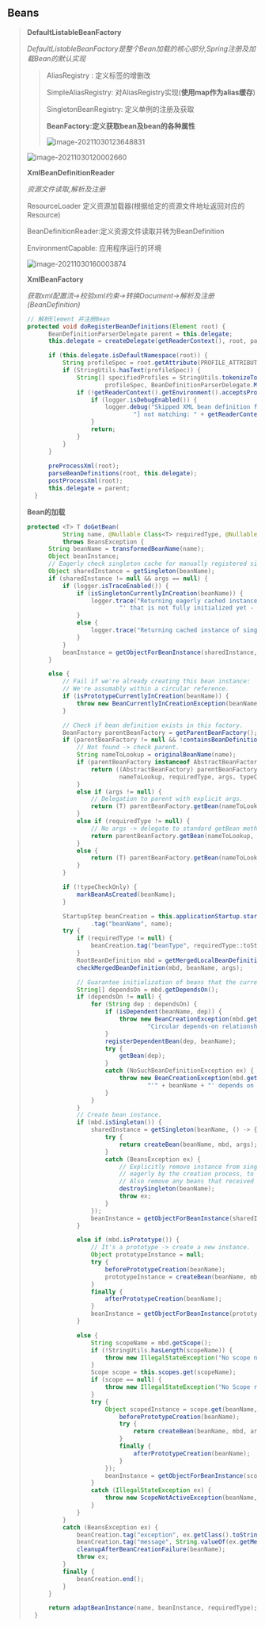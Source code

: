 ## Beans

> __DefaultListableBeanFactory__
>
> _DefaultListableBeanFactory是整个Bean加载的核心部分,Spring注册及加载Bean的默认实现_
>
> > AliasRegistry : 定义标签的增删改
> >
> > SimpleAliasRegistry: 对AliasRegistry实现(__使用map作为alias缓存__) 
> >
> > SingletonBeanRegistry: 定义单例的注册及获取
> >
> > __BeanFactory:定义获取bean及bean的各种属性__
> >
> > ![image-20211030123648831](image-20211030123648831.png) 
> >
> > 
>
> <img src="image-20211030120002660.png" alt="image-20211030120002660" />
>
> __XmlBeanDefinitionReader__
>
> _资源文件读取,解析及注册_
>
> ResourceLoader 定义资源加载器(根据给定的资源文件地址返回对应的Resource)
>
> BeanDefinitionReader:定义资源文件读取并转为BeanDefinition
>
> EnvironmentCapable:  应用程序运行的环境
>
> ![image-20211030160003874](image-20211030160003874.png) 
>
>  
>
> **XmlBeanFactory**
>
> _获取xml配置流->校验xml约束->转换Document->解析及注册(BeanDefinition)_
>
> ~~~java
> // 解析Element 并注册Bean
> protected void doRegisterBeanDefinitions(Element root) {
> 		BeanDefinitionParserDelegate parent = this.delegate;
> 		this.delegate = createDelegate(getReaderContext(), root, parent);
> 
> 		if (this.delegate.isDefaultNamespace(root)) {
> 			String profileSpec = root.getAttribute(PROFILE_ATTRIBUTE);
> 			if (StringUtils.hasText(profileSpec)) {
> 				String[] specifiedProfiles = StringUtils.tokenizeToStringArray(
> 						profileSpec, BeanDefinitionParserDelegate.MULTI_VALUE_ATTRIBUTE_DELIMITERS);
> 				if (!getReaderContext().getEnvironment().acceptsProfiles(specifiedProfiles)) {
> 					if (logger.isDebugEnabled()) {
> 						logger.debug("Skipped XML bean definition file due to specified profiles [" + profileSpec +
> 								"] not matching: " + getReaderContext().getResource());
> 					}
> 					return;
> 				}
> 			}
> 		}
>    
> 		preProcessXml(root);
> 		parseBeanDefinitions(root, this.delegate);
> 		postProcessXml(root);
> 		this.delegate = parent;
> 	}
> ~~~
>
>  
>
> **Bean的加载**
>
> ~~~java
> protected <T> T doGetBean(
> 			String name, @Nullable Class<T> requiredType, @Nullable Object[] args, boolean typeCheckOnly)
> 			throws BeansException {
> 		String beanName = transformedBeanName(name);
> 		Object beanInstance;
> 		// Eagerly check singleton cache for manually registered singletons.
> 		Object sharedInstance = getSingleton(beanName);
> 		if (sharedInstance != null && args == null) {
> 			if (logger.isTraceEnabled()) {
> 				if (isSingletonCurrentlyInCreation(beanName)) {
> 					logger.trace("Returning eagerly cached instance of singleton bean '" + beanName +
> 							"' that is not fully initialized yet - a consequence of a circular reference");
> 				}
> 				else {
> 					logger.trace("Returning cached instance of singleton bean '" + beanName + "'");
> 				}
> 			}
> 			beanInstance = getObjectForBeanInstance(sharedInstance, name, beanName, null);
> 		}
> 
> 		else {
> 			// Fail if we're already creating this bean instance:
> 			// We're assumably within a circular reference.
> 			if (isPrototypeCurrentlyInCreation(beanName)) {
> 				throw new BeanCurrentlyInCreationException(beanName);
> 			}
> 
> 			// Check if bean definition exists in this factory.
> 			BeanFactory parentBeanFactory = getParentBeanFactory();
> 			if (parentBeanFactory != null && !containsBeanDefinition(beanName)) {
> 				// Not found -> check parent.
> 				String nameToLookup = originalBeanName(name);
> 				if (parentBeanFactory instanceof AbstractBeanFactory) {
> 					return ((AbstractBeanFactory) parentBeanFactory).doGetBean(
> 							nameToLookup, requiredType, args, typeCheckOnly);
> 				}
> 				else if (args != null) {
> 					// Delegation to parent with explicit args.
> 					return (T) parentBeanFactory.getBean(nameToLookup, args);
> 				}
> 				else if (requiredType != null) {
> 					// No args -> delegate to standard getBean method.
> 					return parentBeanFactory.getBean(nameToLookup, requiredType);
> 				}
> 				else {
> 					return (T) parentBeanFactory.getBean(nameToLookup);
> 				}
> 			}
> 
> 			if (!typeCheckOnly) {
> 				markBeanAsCreated(beanName);
> 			}
> 
> 			StartupStep beanCreation = this.applicationStartup.start("spring.beans.instantiate")
> 					.tag("beanName", name);
> 			try {
> 				if (requiredType != null) {
> 					beanCreation.tag("beanType", requiredType::toString);
> 				}
> 				RootBeanDefinition mbd = getMergedLocalBeanDefinition(beanName);
> 				checkMergedBeanDefinition(mbd, beanName, args);
> 
> 				// Guarantee initialization of beans that the current bean depends on.
> 				String[] dependsOn = mbd.getDependsOn();
> 				if (dependsOn != null) {
> 					for (String dep : dependsOn) {
> 						if (isDependent(beanName, dep)) {
> 							throw new BeanCreationException(mbd.getResourceDescription(), beanName,
> 									"Circular depends-on relationship between '" + beanName + "' and '" + dep + "'");
> 						}
> 						registerDependentBean(dep, beanName);
> 						try {
> 							getBean(dep);
> 						}
> 						catch (NoSuchBeanDefinitionException ex) {
> 							throw new BeanCreationException(mbd.getResourceDescription(), beanName,
> 									"'" + beanName + "' depends on missing bean '" + dep + "'", ex);
> 						}
> 					}
> 				}
> 				// Create bean instance.
> 				if (mbd.isSingleton()) {
> 					sharedInstance = getSingleton(beanName, () -> {
> 						try {
> 							return createBean(beanName, mbd, args);
> 						}
> 						catch (BeansException ex) {
> 							// Explicitly remove instance from singleton cache: It might have been put there
> 							// eagerly by the creation process, to allow for circular reference resolution.
> 							// Also remove any beans that received a temporary reference to the bean.
> 							destroySingleton(beanName);
> 							throw ex;
> 						}
> 					});
> 					beanInstance = getObjectForBeanInstance(sharedInstance, name, beanName, mbd);
> 				}
> 
> 				else if (mbd.isPrototype()) {
> 					// It's a prototype -> create a new instance.
> 					Object prototypeInstance = null;
> 					try {
> 						beforePrototypeCreation(beanName);
> 						prototypeInstance = createBean(beanName, mbd, args);
> 					}
> 					finally {
> 						afterPrototypeCreation(beanName);
> 					}
> 					beanInstance = getObjectForBeanInstance(prototypeInstance, name, beanName, mbd);
> 				}
> 
> 				else {
> 					String scopeName = mbd.getScope();
> 					if (!StringUtils.hasLength(scopeName)) {
> 						throw new IllegalStateException("No scope name defined for bean '" + beanName + "'");
> 					}
> 					Scope scope = this.scopes.get(scopeName);
> 					if (scope == null) {
> 						throw new IllegalStateException("No Scope registered for scope name '" + scopeName + "'");
> 					}
> 					try {
> 						Object scopedInstance = scope.get(beanName, () -> {
> 							beforePrototypeCreation(beanName);
> 							try {
> 								return createBean(beanName, mbd, args);
> 							}
> 							finally {
> 								afterPrototypeCreation(beanName);
> 							}
> 						});
> 						beanInstance = getObjectForBeanInstance(scopedInstance, name, beanName, mbd);
> 					}
> 					catch (IllegalStateException ex) {
> 						throw new ScopeNotActiveException(beanName, scopeName, ex);
> 					}
> 				}
> 			}
> 			catch (BeansException ex) {
> 				beanCreation.tag("exception", ex.getClass().toString());
> 				beanCreation.tag("message", String.valueOf(ex.getMessage()));
> 				cleanupAfterBeanCreationFailure(beanName);
> 				throw ex;
> 			}
> 			finally {
> 				beanCreation.end();
> 			}
> 		}
> 
> 		return adaptBeanInstance(name, beanInstance, requiredType);
> 	}
> ~~~
>
> 







